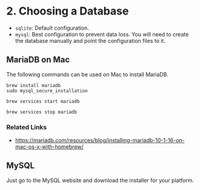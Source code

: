 # 2. Choosing a Database

- `sqlite`: Default configuration.
- `mysql`: Best configuration to prevent data loss. You will need to create the database manually and point the configuration files to it.

## MariaDB on Mac

The following commands can be used on Mac to install MariaDB.

```
brew install mariadb
sudo mysql_secure_installation
```

```
brew services start mariadb
```

```
brew services stop mariadb
```

### Related Links

- https://mariadb.com/resources/blog/installing-mariadb-10-1-16-on-mac-os-x-with-homebrew/

## MySQL

Just go to the MySQL website and download the installer for your platform.